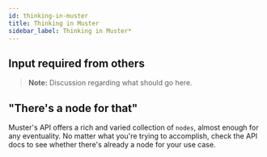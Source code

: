 ```yaml
---
id: thinking-in-muster
title: Thinking in Muster
sidebar_label: Thinking in Muster*
---
```


## Input required from others

> **Note:** Discussion regarding what should go here.

## "There's a node for that"

Muster's API offers a rich and varied collection of `nodes`, almost enough for any eventuality. No matter what you're trying to accomplish, check the API docs to see whether there's already a node for your use case.
